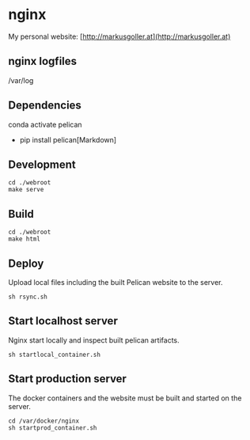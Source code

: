 # nginx
My personal website: [http://markusgoller.at](http://markusgoller.at)

## nginx logfiles
/var/log

## Dependencies
conda activate pelican

* pip install pelican[Markdown]

## Development
```
cd ./webroot
make serve
```

## Build
```
cd ./webroot
make html
```

## Deploy
Upload local files including the built Pelican website to the server.

```
sh rsync.sh
```

## Start localhost server
Nginx start locally and inspect built pelican artifacts.
```
sh startlocal_container.sh
```


## Start production server
The docker containers and the website must be built and started on the server.

```
cd /var/docker/nginx
sh startprod_container.sh
```
